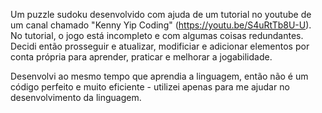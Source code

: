 Um puzzle sudoku desenvolvido com ajuda de um tutorial no youtube de um canal chamado "Kenny Yip Coding" (https://youtu.be/S4uRtTb8U-U).
No tutorial, o jogo está incompleto e com algumas coisas redundantes. Decidi então prosseguir e atualizar, modificiar e adicionar elementos por conta própria para aprender, praticar e melhorar a jogabilidade.

Desenvolvi ao mesmo tempo que aprendia a linguagem, então não é um código perfeito e muito eficiente - utilizei apenas para me ajudar no desenvolvimento da linguagem.
